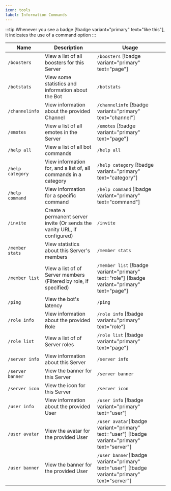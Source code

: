 ```yaml
---
icon: tools
label: Information Commands
---
```


:::tip
Whenever you see a badge [!badge variant="primary" text="like this"], it indicates the use of a command option
:::

Name | Description | Usage
---  | ---         | ---
`/boosters` | View a list of all boosters for this Server | `/boosters` [!badge variant="primary" text="page"]
`/botstats` | View some statistics and information about the Bot | `/botstats`
`/channelinfo` | View information about the provided Channel | `/channelinfo` [!badge variant="primary" text="channel"]
`/emotes` | View a list of all emotes in the Server | `/emotes` [!badge variant="primary" text="page"]
`/help all` | View a list of all bot commands | `/help all`
`/help category` | View information for, and a list of, all commands in a category | `/help category` [!badge variant="primary" text="category"]
`/help command` | View information for a specific command | `/help command` [!badge variant="primary" text="command"]
`/invite` | Create a permanent server invite (Or sends the vanity URL, if configured) | `/invite`
`/member stats` | View statistics about this Server's members | `/member stats`
`/member list` | View a list of of Server members (Filtered by role, if specified) | `/member list` [!badge variant="primary" text="role"] [!badge variant="primary" text="page"]
`/ping` | View the bot's latency | `/ping`
`/role info` | View information about the provided Role | `/role info` [!badge variant="primary" text="role"]
`/role list` | View a list of of Server roles | `/role list` [!badge variant="primary" text="page"]
`/server info` | View information about this Server | `/server info`
`/server banner` | View the banner for this Server | `/server banner`
`/server icon` | View the icon for this Server | `/server icon`
`/user info` | View information about the provided User | `/user info` [!badge variant="primary" text="user"]
`/user avatar` | View the avatar for the provided User | `/user avatar`[!badge variant="primary" text="user"] [!badge variant="primary" text="server"]
`/user banner` | View the banner for the provided User | `/user banner`[!badge variant="primary" text="user"] [!badge variant="primary" text="server"]